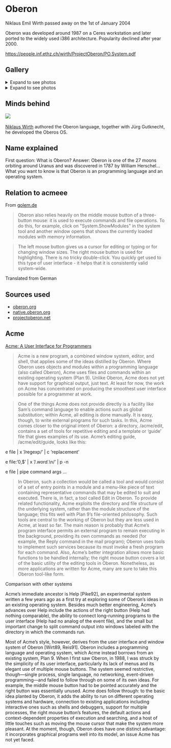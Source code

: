 # Oberon

Niklaus Emil Wirth passed away on the 1st of January 2004

Oberon was developed around 1987 on a Ceres workstation and later ported to the widely used i386 architecture. Popularity declined after year 2000.

https://people.inf.ethz.ch/wirth/ProjectOberon/PO.System.pdf

## Gallery

<details><summary>Expand to see photos</summary>
Photos taken from Project Oberon - the design of an operating system and compiler
N. Wirth, J. Gutknecht
Published 2 November 1992

<img src=1.avif>
the Oberon gadgets gui desktop

<img src=2.avif>
a viewer class desktop organizing overlapping frames

<img src=3.avif>
the layout of a standard cedar screen showing command row and icon row

<img src=4.avif>
screen layout produced by unconstrained tiling

<img src=5.avif>
standard oberon configuration featuring two logically adjacent displays of equal size and structure

<img src=6.avif>
simulated desktop, showing overlapping viewers. (b) partial overlappings in the desktop model

<img src=7.avif>
typical oberon display configuration consisting of seven viewers
</details>

<details><summary>Expand to see photos</summary>

</details>

## Minds behind

<img src=index.avif>

[Niklaus Wirth](https://people.inf.ethz.ch/wirth/) authored the Oberon language, together with Jürg Gutknecht, he developed the Oberos OS.

## Name explained

First question: What is Oberon? Answer: Oberon is one of the 27 moons orbiting around Uranus and was discovered in 1787 by William Herschel... What you want to know is that Oberon is an programming language and an operating system. 

## Relation to acmeee

From [golem.de](https://www.golem.de/news/oberon-eth-das-schweizer-system-2301-170754-2.html)

> Oberon also relies heavily on the middle mouse button of a three-button mouse: it is used to execute commands and file operations. To do this, for example, click on "System.ShowModules" in the system tool and another window opens that shows the currently loaded modules with memory information.

> The left mouse button gives us a cursor for editing or typing or for changing window sizes. The right mouse button is used for highlighting. There is no tricky double-click. You quickly get used to this type of user interface - it helps that it is consistently valid system-wide.

Translated from German

## Sources used

- [oberon.org](https://oberon.org)
- [native.oberon.org](http://native.oberon.org/)
- [projectoberon.net](https://www.projectoberon.net/)

## Acme

[Acme: A User Interface for Programmers](https://doc.cat-v.org/plan_9/4th_edition/papers/acme/)

> Acme is a new program, a combined window system, editor, and shell, that applies some of the ideas distilled by Oberon. Where Oberon uses objects and modules within a programming language (also called Oberon), Acme uses files and commands within an existing operating system (Plan 9). Unlike Oberon, Acme does not yet have support for graphical output, just text. At least for now, the work on Acme has concentrated on producing the smoothest user interface possible for a programmer at work.

> One of the things Acme does not provide directly is a facility like Sam’s command language to enable actions such as global substitution; within Acme, all editing is done manually. It is easy, though, to write external programs for such tasks. In this, Acme comes closer to the original intent of Oberon: a directory, /acme/edit, contains a set of tools for repetitive editing and a template or ‘guide’ file that gives examples of its use. Acme’s editing guide, /acme/edit/guide, looks like this:

e file | x ’/regexp/’ | c ’replacement’

e file:’0,$’ | x ’/.*word.*\n/’ | p -n

e file | pipe command args ...

> In Oberon, such a collection would be called a tool and would consist of a set of entry points in a module and a menu-like piece of text containing representative commands that may be edited to suit and executed. There is, in fact, a tool called Edit in Oberon. To provide related functionality, Acme exploits the directory and file structure of the underlying system, rather than the module structure of the language; this fits well with Plan 9’s file-oriented philosophy. Such tools are central to the working of Oberon but they are less used in Acme, at least so far. The main reason is probably that Acme’s program interface permits an external program to remain executing in the background, providing its own commands as needed (for example, the Reply command in the mail program); Oberon uses tools to implement such services because its must invoke a fresh program for each command. Also, Acme’s better integration allows more basic functions to be handled internally; the right mouse button covers a lot of the basic utility of the editing tools in Oberon. Nonetheless, as more applications are written for Acme, many are sure to take this Oberon tool-like form.

Comparison with other systems

Acme’s immediate ancestor is Help [Pike92], an experimental system written a few years ago as a first try at exploring some of Oberon’s ideas in an existing operating system. Besides much better engineering, Acme’s advances over Help include the actions of the right button (Help had nothing comparable), the ability to connect long-running programs to the user interface (Help had no analog of the event file), and the small but important change to split command output into windows labeled with the directory in which the commands run.

Most of Acme’s style, however, derives from the user interface and window system of Oberon [Wirt89, Reis91]. Oberon includes a programming language and operating system, which Acme instead borrows from an existing system, Plan 9. When I first saw Oberon, in 1988, I was struck by the simplicity of its user interface, particularly its lack of menus and its elegant use of multiple mouse buttons. The system seemed restrictive, though—single process, single language, no networking, event-driven programming—and failed to follow through on some of its own ideas. For example, the middle mouse button had to be pointed accurately and the right button was essentially unused. Acme does follow through: to the basic idea planted by Oberon, it adds the ability to run on different operating systems and hardware, connection to existing applications including interactive ones such as shells and debuggers, support for multiple processes, the right mouse button’s features, the default actions and context-dependent properties of execution and searching, and a host of little touches such as moving the mouse cursor that make the system more pleasant. At the moment, though, Oberon does have one distinct advantage: it incorporates graphical programs well into its model, an issue Acme has not yet faced.

